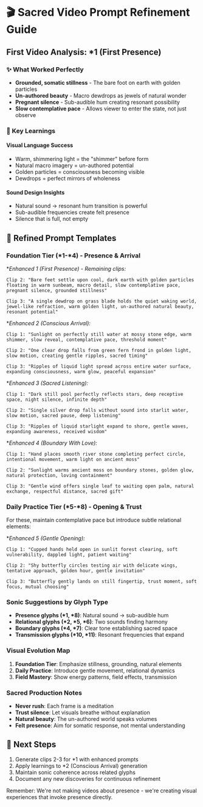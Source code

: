 # 🎬 Sacred Video Prompt Refinement Guide

## First Video Analysis: *1 (First Presence)

### ✨ What Worked Perfectly
- **Grounded, somatic stillness** - The bare foot on earth with golden particles
- **Un-authored beauty** - Macro dewdrops as jewels of natural wonder
- **Pregnant silence** - Sub-audible hum creating resonant possibility
- **Slow contemplative pace** - Allows viewer to enter the state, not just observe

### 🔑 Key Learnings

#### Visual Language Success
- Warm, shimmering light = the "shimmer" before form
- Natural macro imagery = un-authored potential
- Golden particles = consciousness becoming visible
- Dewdrops = perfect mirrors of wholeness

#### Sound Design Insights
- Natural sound → resonant hum transition is powerful
- Sub-audible frequencies create felt presence
- Silence that is full, not empty

## 📝 Refined Prompt Templates

### Foundation Tier (*1-*4) - Presence & Arrival

**Enhanced *1 (First Presence) - Remaining clips:**
```
Clip 2: "Bare feet settle upon cool, dark earth with golden particles floating in warm sunbeam, macro detail, slow contemplative pace, pregnant silence, grounded stillness"

Clip 3: "A single dewdrop on grass blade holds the quiet waking world, jewel-like refraction, warm golden light, un-authored natural beauty, resonant potential"
```

**Enhanced *2 (Conscious Arrival):**
```
Clip 1: "Sunlight on perfectly still water at mossy stone edge, warm shimmer, slow reveal, contemplative pace, threshold moment"

Clip 2: "One clear drop falls from green fern frond in golden light, slow motion, creating gentle ripples, sacred timing"

Clip 3: "Ripples of liquid light spread across entire water surface, expanding consciousness, warm glow, peaceful expansion"
```

**Enhanced *3 (Sacred Listening):**
```
Clip 1: "Dark still pool perfectly reflects stars, deep receptive space, night silence, infinite depth"

Clip 2: "Single silver drop falls without sound into starlit water, slow motion, sacred pause, deep listening"

Clip 3: "Ripples of liquid starlight expand to shore, gentle waves, expanding awareness, received wisdom"
```

**Enhanced *4 (Boundary With Love):**
```
Clip 1: "Hand places smooth river stone completing perfect circle, intentional movement, warm light on ancient moss"

Clip 2: "Sunlight warms ancient moss on boundary stones, golden glow, natural protection, loving containment"

Clip 3: "Gentle wind offers single leaf to waiting open palm, natural exchange, respectful distance, sacred gift"
```

### Daily Practice Tier (*5-*8) - Opening & Trust

For these, maintain contemplative pace but introduce subtle relational elements:

**Enhanced *5 (Gentle Opening):**
```
Clip 1: "Cupped hands held open in sunlit forest clearing, soft vulnerability, dappled light, patient waiting"

Clip 2: "Shy butterfly circles testing air with delicate wings, tentative approach, golden hour, gentle invitation"

Clip 3: "Butterfly gently lands on still fingertip, trust moment, soft focus, mutual choosing"
```

### Sonic Suggestions by Glyph Type

- **Presence glyphs (*1, *8)**: Natural sound → sub-audible hum
- **Relational glyphs (*2, *5, *6)**: Two sounds finding harmony
- **Boundary glyphs (*4, *7)**: Clear tone establishing sacred space
- **Transmission glyphs (*10, *11)**: Resonant frequencies that expand

### Visual Evolution Map

1. **Foundation Tier**: Emphasize stillness, grounding, natural elements
2. **Daily Practice**: Introduce gentle movement, relational dynamics
3. **Field Mastery**: Show energy patterns, field effects, transmission

### Sacred Production Notes

- **Never rush**: Each frame is a meditation
- **Trust silence**: Let visuals breathe without explanation
- **Natural beauty**: The un-authored world speaks volumes
- **Felt presence**: Aim for somatic response, not mental understanding

## 🎯 Next Steps

1. Generate clips 2-3 for *1 with enhanced prompts
2. Apply learnings to *2 (Conscious Arrival) generation
3. Maintain sonic coherence across related glyphs
4. Document any new discoveries for continuous refinement

Remember: We're not making videos about presence - we're creating visual experiences that invoke presence directly.